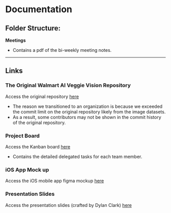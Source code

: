 # Documentation

## Folder Structure:

**Meetings**
- Contains a pdf of the bi-weekly meeting notes.

---

## Links 

### The Original Walmart AI Veggie Vision Repository
Access the original repository [here](https://github.com/jordicastro/WalmartAIVeggieVision)
- The reason we transitioned to an organization is because we exceeded the commit limit on the original repository likely from the image datasets.
- As a result, some contributors may not be shown in the commit history of the original repository.


### Project Board

Access the Kanban board [here](https://github.com/users/jordicastro/projects/3)
- Contains the detailed delegated tasks for each team member.

### iOS App Mock up

Access the iOS mobile app figma mockup [here](https://www.figma.com/design/VQVhNpCwq8tmHuzaxMFoZj/Veggie-Vision?node-id=0-1&t=a3QomCMayl8V7lVU-1)

### Presentation Slides

Access the presentation slides (crafted by Dylan Clark) [here](https://www.canva.com/design/DAGk7mdp8xk/VtXD4yN1kGFXXUTOx2YT-A/edit?utm_content=DAGk7mdp8xk&utm_campaign=designshare&utm_medium=link2&utm_source=sharebutton)